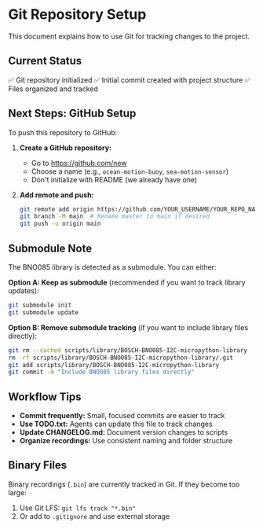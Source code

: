 # Git Repository Setup

This document explains how to use Git for tracking changes to the project.

## Current Status

✅ Git repository initialized
✅ Initial commit created with project structure
✅ Files organized and tracked

## Next Steps: GitHub Setup

To push this repository to GitHub:

1. **Create a GitHub repository:**
   - Go to https://github.com/new
   - Choose a name (e.g., `ocean-motion-buoy`, `sea-motion-sensor`)
   - Don't initialize with README (we already have one)

2. **Add remote and push:**
   ```bash
   git remote add origin https://github.com/YOUR_USERNAME/YOUR_REPO_NAME.git
   git branch -M main  # Rename master to main if desired
   git push -u origin main
   ```

## Submodule Note

The BNO085 library is detected as a submodule. You can either:

**Option A: Keep as submodule** (recommended if you want to track library updates):
```bash
git submodule init
git submodule update
```

**Option B: Remove submodule tracking** (if you want to include library files directly):
```bash
git rm --cached scripts/library/BOSCH-BNO085-I2C-micropython-library
rm -rf scripts/library/BOSCH-BNO085-I2C-micropython-library/.git
git add scripts/library/BOSCH-BNO085-I2C-micropython-library
git commit -m "Include BNO085 library files directly"
```

## Workflow Tips

- **Commit frequently:** Small, focused commits are easier to track
- **Use TODO.txt:** Agents can update this file to track changes
- **Update CHANGELOG.md:** Document version changes to scripts
- **Organize recordings:** Use consistent naming and folder structure

## Binary Files

Binary recordings (`.bin`) are currently tracked in Git. If they become too large:

1. Use Git LFS: `git lfs track "*.bin"`
2. Or add to `.gitignore` and use external storage

